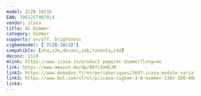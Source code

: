 ```yaml
---
model: ICZB-IW11D
EAN: 7061257407014
vendor: iCasa
title: AC Dimmer
category: dimmer
supports: on/off, brightness
zigbeemodel: ['ICZB-IW11D']
compatible: [zha,z2m,deconz,iob,tasmota,z4d]
deconz: 1124
mlink: https://www.icasa.io/product-page/ac-dimmer?lang=en
link: https://www.amazon.de/dp/B07L5H4KJM
link2: https://www.domadoo.fr/en/peripheriques/5697-icasa-module-variateur-400w-zigbee-7061257407014.html
link3: https://www.bol.com/nl/nl/p/icasa-zigbee-3-0-dimmer-230v-200-400w-3-draads-fase-afsnijding-compatible-met-zigbee-3-0-gateway/9200000103163310/
link4: 
---
```


